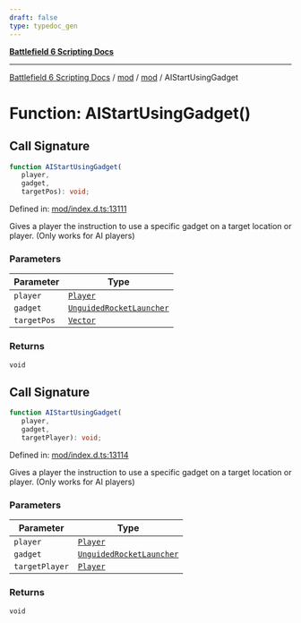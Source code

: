 ```yaml
---
draft: false
type: typedoc_gen
---
```


[**Battlefield 6 Scripting Docs**](../../../_index.md)

***

[Battlefield 6 Scripting Docs](../../../_index.md) / [mod](../../_index.md) / [mod](../_index.md) / AIStartUsingGadget

# Function: AIStartUsingGadget()

## Call Signature

```ts
function AIStartUsingGadget(
   player, 
   gadget, 
   targetPos): void;
```

Defined in: [mod/index.d.ts:13111](https://github.com/battlefield-portal-community/portal-docs/blob/ff09b2690670f74de7e97198022e5a97ff1161ff/generators/santiago/mod/index.d.ts#L13111)

Gives a player the instruction to use a specific gadget on a target location or player. (Only works for AI players)

### Parameters

| Parameter | Type |
| ------ | ------ |
| `player` | [`Player`](../Player/_index.md) |
| `gadget` | [`UnguidedRocketLauncher`](../OpenGadgets/_index.md#unguidedrocketlauncher) |
| `targetPos` | [`Vector`](../Vector/_index.md) |

### Returns

`void`

## Call Signature

```ts
function AIStartUsingGadget(
   player, 
   gadget, 
   targetPlayer): void;
```

Defined in: [mod/index.d.ts:13114](https://github.com/battlefield-portal-community/portal-docs/blob/ff09b2690670f74de7e97198022e5a97ff1161ff/generators/santiago/mod/index.d.ts#L13114)

Gives a player the instruction to use a specific gadget on a target location or player. (Only works for AI players)

### Parameters

| Parameter | Type |
| ------ | ------ |
| `player` | [`Player`](../Player/_index.md) |
| `gadget` | [`UnguidedRocketLauncher`](../OpenGadgets/_index.md#unguidedrocketlauncher) |
| `targetPlayer` | [`Player`](../Player/_index.md) |

### Returns

`void`
